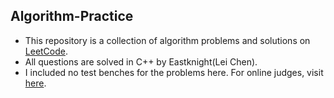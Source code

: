 Algorithm-Practice
------------------

- This repository is a collection of algorithm problems and solutions on [LeetCode](www.leetcode.com).
- All questions are solved in C++ by Eastknight(Lei Chen).
- I included no test benches for the problems here. For online judges, visit [here](https://oj.leetcode.com/problemset/algorithms/). 
